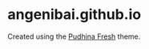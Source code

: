 # angenibai.github.io

Created using the [Pudhina Fresh](https://github.com/ritijjain/pudhina-fresh) theme.
